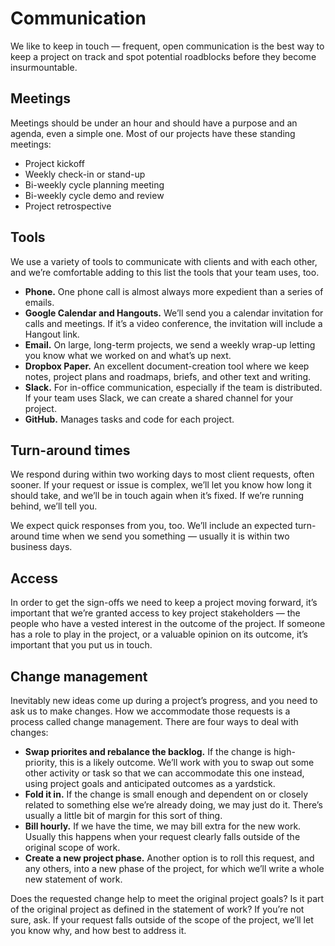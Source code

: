 # Communication

We like to keep in touch — frequent, open communication is the best way to keep a project on track and spot potential roadblocks before they become insurmountable. 

## Meetings

Meetings should be under an hour and should have a purpose and an agenda, even a simple one. Most of our projects have these standing meetings:

- Project kickoff
- Weekly check-in or stand-up
- Bi-weekly cycle planning meeting
- Bi-weekly cycle demo and review
- Project retrospective

## Tools

We use a variety of tools to communicate with clients and with each other, and we’re comfortable adding to this list the tools that your team uses, too.

- **Phone.** One phone call is almost always more expedient than a series of emails.
- **Google Calendar and Hangouts.** We’ll send you a calendar invitation for calls and meetings. If it’s a video conference, the invitation will include a Hangout link.
- **Email.** On large, long-term projects, we send a weekly wrap-up letting you know what we worked on and what’s up next.
- **Dropbox Paper.** An excellent document-creation tool where we keep notes, project plans and roadmaps, briefs, and other text and writing.
- **Slack.** For in-office communication, especially if the team is distributed. If your team uses Slack, we can create a shared channel for your project.
- **GitHub.** Manages tasks and code for each project.

## Turn-around times

We respond during within two working days to most client requests, often sooner. If your request or issue is complex, we’ll let you know how long it should take, and we’ll be in touch again when it’s fixed. If we’re running behind, we’ll tell you.

We expect quick responses from you, too. We’ll include an expected turn-around time when we send you something — usually it is within two business days.

## Access

In order to get the sign-offs we need to keep a project moving forward, it’s important that we’re granted access to key project stakeholders — the people who have a vested interest in the outcome of the project. If someone has a role to play in the project, or a valuable opinion on its outcome, it’s important that you put us in touch.

## Change management

Inevitably new ideas come up during a project’s progress, and you need to ask us to make changes. How we accommodate those requests is a process called change management. There are four ways to deal with changes:

- **Swap priorites and rebalance the backlog.** If the change is high-priority, this is a likely outcome. We’ll work with you to swap out some other activity or task so that we can accommodate this one instead, using project goals and anticipated outcomes as a yardstick.
- **Fold it in.** If the change is small enough and dependent on or closely related to something else we’re already doing, we may just do it. There’s usually a little bit of margin for this sort of thing.
- **Bill hourly.** If we have the time, we may bill extra for the new work. Usually this happens when your request clearly falls outside of the original scope of work.
- **Create a new project phase.** Another option is to roll this request, and any others, into a new phase of the project, for which we’ll write a whole new statement of work.

Does the requested change help to meet the original project goals? Is it part of the original project as defined in the statement of work? If you’re not sure, ask. If your request falls outside of the scope of the project, we’ll let you know why, and how best to address it.